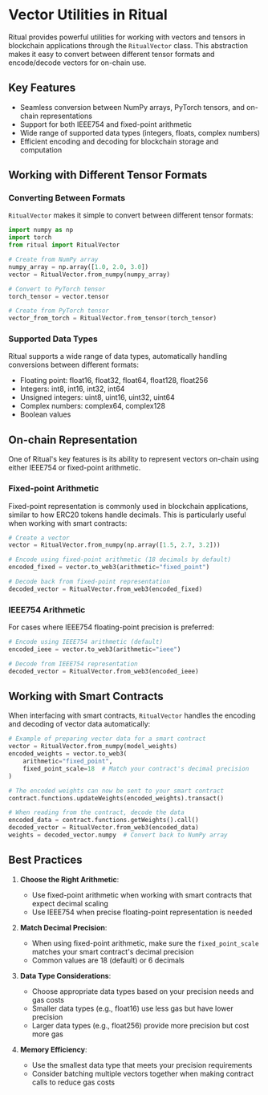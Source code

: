 # Vector Utilities in Ritual

Ritual provides powerful utilities for working with vectors and tensors in blockchain applications through the `RitualVector` class. This abstraction makes it easy to convert between different tensor formats and encode/decode vectors for on-chain use.

## Key Features

- Seamless conversion between NumPy arrays, PyTorch tensors, and on-chain representations
- Support for both IEEE754 and fixed-point arithmetic
- Wide range of supported data types (integers, floats, complex numbers)
- Efficient encoding and decoding for blockchain storage and computation

## Working with Different Tensor Formats

### Converting Between Formats

`RitualVector` makes it simple to convert between different tensor formats:

```python
import numpy as np
import torch
from ritual import RitualVector

# Create from NumPy array
numpy_array = np.array([1.0, 2.0, 3.0])
vector = RitualVector.from_numpy(numpy_array)

# Convert to PyTorch tensor
torch_tensor = vector.tensor

# Create from PyTorch tensor
vector_from_torch = RitualVector.from_tensor(torch_tensor)
```

### Supported Data Types

Ritual supports a wide range of data types, automatically handling conversions between different formats:

- Floating point: float16, float32, float64, float128, float256
- Integers: int8, int16, int32, int64
- Unsigned integers: uint8, uint16, uint32, uint64
- Complex numbers: complex64, complex128
- Boolean values

## On-chain Representation

One of Ritual's key features is its ability to represent vectors on-chain using either IEEE754 or fixed-point arithmetic.

### Fixed-point Arithmetic

Fixed-point representation is commonly used in blockchain applications, similar to how ERC20 tokens handle decimals. This is particularly useful when working with smart contracts:

```python
# Create a vector
vector = RitualVector.from_numpy(np.array([1.5, 2.7, 3.2]))

# Encode using fixed-point arithmetic (18 decimals by default)
encoded_fixed = vector.to_web3(arithmetic="fixed_point")

# Decode back from fixed-point representation
decoded_vector = RitualVector.from_web3(encoded_fixed)
```

### IEEE754 Arithmetic

For cases where IEEE754 floating-point precision is preferred:

```python
# Encode using IEEE754 arithmetic (default)
encoded_ieee = vector.to_web3(arithmetic="ieee")

# Decode from IEEE754 representation
decoded_vector = RitualVector.from_web3(encoded_ieee)
```

## Working with Smart Contracts

When interfacing with smart contracts, `RitualVector` handles the encoding and decoding of vector data automatically:

```python
# Example of preparing vector data for a smart contract
vector = RitualVector.from_numpy(model_weights)
encoded_weights = vector.to_web3(
    arithmetic="fixed_point",
    fixed_point_scale=18  # Match your contract's decimal precision
)

# The encoded weights can now be sent to your smart contract
contract.functions.updateWeights(encoded_weights).transact()

# When reading from the contract, decode the data
encoded_data = contract.functions.getWeights().call()
decoded_vector = RitualVector.from_web3(encoded_data)
weights = decoded_vector.numpy  # Convert back to NumPy array
```

## Best Practices

1. **Choose the Right Arithmetic**: 
   - Use fixed-point arithmetic when working with smart contracts that expect decimal scaling
   - Use IEEE754 when precise floating-point representation is needed

2. **Match Decimal Precision**:
   - When using fixed-point arithmetic, make sure the `fixed_point_scale` matches your smart contract's decimal precision
   - Common values are 18 (default) or 6 decimals

3. **Data Type Considerations**:
   - Choose appropriate data types based on your precision needs and gas costs
   - Smaller data types (e.g., float16) use less gas but have lower precision
   - Larger data types (e.g., float256) provide more precision but cost more gas

4. **Memory Efficiency**:
   - Use the smallest data type that meets your precision requirements
   - Consider batching multiple vectors together when making contract calls to reduce gas costs